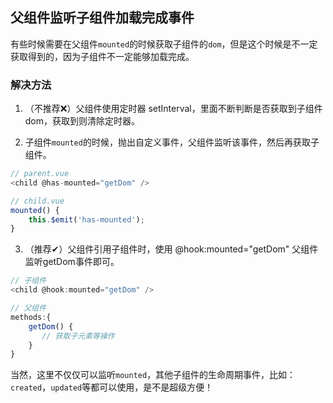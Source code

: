 
## 父组件监听子组件加载完成事件

有些时候需要在父组件`mounted`的时候获取子组件的`dom`，但是这个时候是不一定获取得到的，因为子组件不一定能够加载完成。

### 解决方法

1. （不推荐❌）父组件使用定时器 setInterval，里面不断判断是否获取到子组件dom，获取到则清除定时器。

2. 子组件`mounted`的时候，抛出自定义事件，父组件监听该事件，然后再获取子组件。

```js
// parent.vue
<child @has-mounted="getDom" />

// child.vue
mounted() {
    this.$emit('has-mounted');
}
```

3. （推荐✔）父组件引用子组件时，使用 @hook:mounted="getDom" 父组件监听getDom事件即可。

```js
// 子组件
<child @hook:mounted="getDom" />

// 父组件
methods:{
    getDom() {
       // 获取子元素等操作
    }
}
```

当然，这里不仅仅可以监听`mounted`，其他子组件的生命周期事件，比如：`created`，`updated`等都可以使用，是不是超级方便！